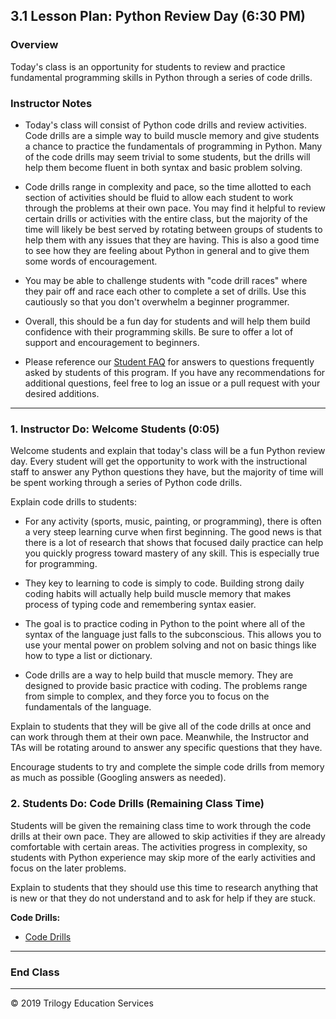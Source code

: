 ## 3.1 Lesson Plan: Python Review Day (6:30 PM)

### Overview

Today's class is an opportunity for students to review and practice fundamental programming skills in Python through a series of code drills.

### Instructor Notes

* Today's class will consist of Python code drills and review activities. Code drills are a simple way to build muscle memory and give students a chance to practice the fundamentals of programming in Python. Many of the code drills may seem trivial to some students, but the drills will help them become fluent in both syntax and basic problem solving.

* Code drills range in complexity and pace, so the time allotted to each section of activities should be fluid to allow each student to work through the problems at their own pace. You may find it helpful to review certain drills or activities with the entire class, but the majority of the time will likely be best served by rotating between groups of students to help them with any issues that they are having. This is also a good time to see how they are feeling about Python in general and to give them some words of encouragement.

* You may be able to challenge students with "code drill races" where they pair off and race each other to complete a set of drills. Use this cautiously so that you don't overwhelm a beginner programmer.

* Overall, this should be a fun day for students and will help them build confidence with their programming skills. Be sure to offer a lot of support and encouragement to beginners.

* Please reference our [Student FAQ](../../../06-Instructor-Resources/README.md) for answers to questions frequently asked by students of this program. If you have any recommendations for additional questions, feel free to log an issue or a pull request with your desired additions.

- - -

### 1. Instructor Do: Welcome Students (0:05)

Welcome students and explain that today's class will be a fun Python review day. Every student will get the opportunity to work with the instructional staff to answer any Python questions they have, but the majority of time will be spent working through a series of Python code drills.

Explain code drills to students:

* For any activity (sports, music, painting, or programming), there is often a very steep learning curve when first beginning. The good news is that there is a lot of research that shows that focused daily practice can help you quickly progress toward mastery of any skill. This is especially true for programming.

* They key to learning to code is simply to code. Building strong daily coding habits will actually help build muscle memory that makes process of typing code and remembering syntax easier.

* The goal is to practice coding in Python to the point where all of the syntax of the language just falls to the subconscious. This allows you to use your mental power on problem solving and not on basic things like how to type a list or dictionary.

* Code drills are a way to help build that muscle memory. They are designed to provide basic practice with coding. The problems range from simple to complex, and they force you to focus on the fundamentals of the language.

Explain to students that they will be give all of the code drills at once and can work through them at their own pace. Meanwhile, the Instructor and TAs will be rotating around to answer any specific questions that they have.

Encourage students to try and complete the simple code drills from memory as much as possible (Googling answers as needed).

### 2. Students Do: Code Drills (Remaining Class Time)

Students will be given the remaining class time to work through the code drills at their own pace. They are allowed to skip activities if they are already comfortable with certain areas. The activities progress in complexity, so students with Python experience may skip more of the early activities and focus on the later problems.

Explain to students that they should use this time to research anything that is new or that they do not understand and to ask for help if they are stuck.

**Code Drills:**

* [Code Drills](Activities/)

- - -

### End Class

- - -

© 2019 Trilogy Education Services
